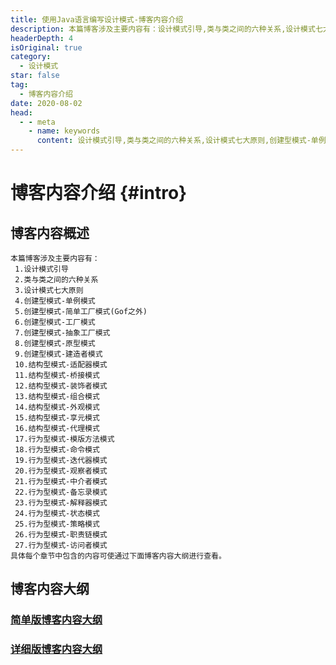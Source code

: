 ```yaml
---
title: 使用Java语言编写设计模式-博客内容介绍
description: 本篇博客涉及主要内容有：设计模式引导,类与类之间的六种关系,设计模式七大原则,创建型模式-单例模式,创建型模式-简单工厂模式(Gof之外),创建型模式-工厂模式,创建型模式-抽象工厂模式,创建型模式-原型模式,创建型模式-建造者模式,结构型模式-适配器模式,结构型模式-桥接模式,结构型模式-装饰者模式,结构型模式-组合模式,结构型模式-外观模式,结构型模式-享元模式,结构型模式-代理模式,行为型模式-模版方法模式,行为型模式-命令模式,行为型模式-迭代器模式,行为型模式-观察者模式,行为型模式-中介者模式,行为型模式-备忘录模式,行为型模式-解释器模式,行为型模式-状态模式,行为型模式-策略模式,行为型模式-职责链模式,行为型模式-访问者模式,具体每个章节中包含的内容可使通过下面博客内容大纲进行查看。
headerDepth: 4
isOriginal: true
category:
  - 设计模式
star: false
tag:
  - 博客内容介绍
date: 2020-08-02
head:
  - - meta
    - name: keywords
      content: 设计模式引导,类与类之间的六种关系,设计模式七大原则,创建型模式-单例模式,创建型模式-简单工厂模式(Gof之外),创建型模式-工厂模式,创建型模式-抽象工厂模式,创建型模式-原型模式,创建型模式-建造者模式,结构型模式-适配器模式,结构型模式-桥接模式,结构型模式-装饰者模式,结构型模式-组合模式,结构型模式-外观模式,结构型模式-享元模式,结构型模式-代理模式,行为型模式-模版方法模式,行为型模式-命令模式,行为型模式-迭代器模式,行为型模式-观察者模式,行为型模式-中介者模式,行为型模式-备忘录模式,行为型模式-解释器模式,行为型模式-状态模式,行为型模式-策略模式,行为型模式-职责链模式,行为型模式-访问者模式,
---
```

<Banner localtion="/banner/particles/particles.html"/>

# 博客内容介绍 {#intro}
## 博客内容概述
    本篇博客涉及主要内容有：
     1.设计模式引导
     2.类与类之间的六种关系
     3.设计模式七大原则
     4.创建型模式-单例模式
     5.创建型模式-简单工厂模式(Gof之外)
     6.创建型模式-工厂模式
     7.创建型模式-抽象工厂模式
     8.创建型模式-原型模式
     9.创建型模式-建造者模式
     10.结构型模式-适配器模式
     11.结构型模式-桥接模式
     12.结构型模式-装饰者模式
     13.结构型模式-组合模式
     14.结构型模式-外观模式
     15.结构型模式-享元模式
     16.结构型模式-代理模式
     17.行为型模式-模版方法模式
     18.行为型模式-命令模式
     19.行为型模式-迭代器模式
     20.行为型模式-观察者模式
     21.行为型模式-中介者模式
     22.行为型模式-备忘录模式
     23.行为型模式-解释器模式
     24.行为型模式-状态模式
     25.行为型模式-策略模式
     26.行为型模式-职责链模式
     27.行为型模式-访问者模式
	具体每个章节中包含的内容可使通过下面博客内容大纲进行查看。
## 博客内容大纲

###	<a href="/enhance/markmap/general/designpattern/designpattern-java/designpattern-java-outline2.html" target="_blank">简单版博客内容大纲</a>
<!--最深展示二级标题内容-->
<Markmap localtion="/enhance/markmap/general/designpattern/designpattern-java/designpattern-java-outline2.html" height="500rem"/>

>
<!--最深展示五级标题内容,当前展示到4级-->
###	<a href="/enhance/markmap/general/designpattern/designpattern-java/designpattern-java-outline5.html" target="_blank">详细版博客内容大纲</a>
<Markmap localtion="/enhance/markmap/general/designpattern/designpattern-java/designpattern-java-outline5.html" height="600rem"/>

<HideSideBar/>

